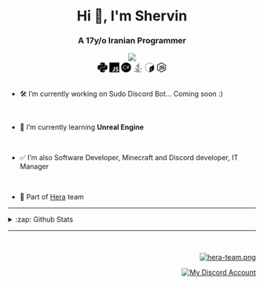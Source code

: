 <h1 align="center">Hi 👋, I'm Shervin</h1>
<h3 align="center">A 17y/o Iranian Programmer</h3>

<div align="center">
<code><img src="https://badgen.net/discord/members/kYxt96amk9"></code>
<br/>
<code><img height="20" src="https://raw.githubusercontent.com/PNourian/PNourian/main/public/readme/svg/python.svg" alt="python"/></code>
<code><img height="20" src="https://raw.githubusercontent.com/PNourian/PNourian/main/public/readme/svg/javascript.svg" alt="javascript"/></code>
<code><img height="20" src="https://raw.githubusercontent.com/PNourian/PNourian/main/public/readme/svg/csharp.svg" alt="csharp"/></code>
<code><img height="20" src="https://raw.githubusercontent.com/PNourian/PNourian/main/public/readme/svg/java.svg" alt="java"/></code>
<code><img height="20" src="https://raw.githubusercontent.com/PNourian/PNourian/main/public/readme/svg/gnubash.svg" alt="bash"/></code>
<code><img height="20" src="https://raw.githubusercontent.com/PNourian/PNourian/main/public/readme/svg/nodedotjs.svg" alt="nodejs"/></code>
</div>

<br/>


- 🛠️ I’m currently working on Sudo Discord Bot... Coming soon :)

<br/>

- 🌱 I’m currently learning **Unreal Engine**

<br/>

- ✅ I’m also Software Developer, Minecraft and Discord developer, IT Manager

<br/>

- 🤝 Part of [Hera](https://discord.gg/kYxt96amk9) team


---

<details>
<summary>:zap: Github Stats</summary>
	
| <img align="left" src="https://github-readme-stats.vercel.app/api?username=shervin1234&show_icons=true&locale=en&hide_border=true&hide_border=true" alt="shervin1234" /> | <img align="left" src="https://github-readme-stats.vercel.app/api/top-langs?username=shervin1234&show_icons=true&locale=en&layout=compact&hide_border=true" alt="shervin1234" /> |
| ------------- | ------------- |

</details>

---

<br/>
<p align="right">
  <a href="https://discord.gg/XwQWDxkNMH" target="_blank"> 
    <img src="https://discord.com/api/guilds/740113830981664878/widget.png?style=banner2" alt="hera-team.png">
  </a>
</p>

<p align="right">
  <a href="https://discord.com/users/738325006802485298" target="_blank">
    <img alt="My Discord Account" src="https://discord.c99.nl/widget/theme-3/738325006802485298.png"  />
  </a>
</p>

